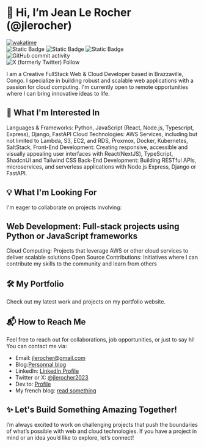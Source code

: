 # 👋 Hi, I’m Jean Le Rocher (@jlerocher)

[![wakatime](https://wakatime.com/badge/user/49fb13ae-b5de-4854-b96c-b325602af0ef.svg)](https://wakatime.com/@49fb13ae-b5de-4854-b96c-b325602af0ef)  
![Static Badge](https://img.shields.io/badge/Primary%20language%20-%20Typescript%20-%20blue?style=flat-square&logo=typescript&color=blue)
![Static Badge](https://img.shields.io/badge/Primary%20web%20framework%20-%20React%20with%20NextJS%20-%20blue?style=flat-square&logo=react&color=blue)
![Static Badge](https://img.shields.io/badge/Primary%20mobile%20framework%20-%20React%20Native%20with%20Expo-%20blue?style=flat-square&logo=expo&color=blue)  
![GitHub commit activity](https://img.shields.io/github/commit-activity/t/jlerocher/hyperui?label=Commits%20last%20week&color=green)  
![X (formerly Twitter) Follow](https://img.shields.io/twitter/follow/jlerocher2023)





I am a Creative FullStack Web & Cloud Developer based in Brazzaville, Congo. I specialize in building robust and scalable web applications with a passion for cloud computing. I'm currently open to remote opportunities where I can bring innovative ideas to life.

## 👀 What I'm Interested In
Languages & Frameworks: Python, JavaScript (React, Node.js, Typescript, Express), Django, FastAPI
Cloud Technologies: AWS Services, including but not limited to Lambda, S3, EC2, and RDS, Proxmox, Docker, Kubernetes, SaltStack,
Front-End Development: Creating responsive, accessible and visually appealing user interfaces with React(NextJS), TypeScript, ShadcnUI and Tailwind CSS
Back-End Development: Building RESTful APIs, microservices, and serverless applications with Node.js Express, Django or FastAPI.

## 💡 What I'm Looking For
I'm eager to collaborate on projects involving:

## Web Development: Full-stack projects using Python or JavaScript frameworks
Cloud Computing: Projects that leverage AWS or other cloud services to deliver scalable solutions
Open Source Contributions: Initiatives where I can contribute my skills to the community and learn from others

## 🛠️ My Portfolio
Check out my latest work and projects on my portfolio website.

## 📬 How to Reach Me
Feel free to reach out for collaborations, job opportunities, or just to say hi! You can contact me via:

- Email: [jlerocher@gmail.com](mailto://jlerocher@gmail.com)
- Blog:[Personnal blog](https://blog-de-rocher.vercel.app/)
- LinkedIn: [LinkedIn Profile](https://www.linkedin.com/in/jlerocher/)
- Twitter or X: [@jlerocher2023](x.com/jlerocher2023)
- Dev.to: [Profile](https://dev.to/jlerocher)
- My french blog: [read something](https://blog-de-rocher.vercel.app/)

## ✨ Let's Build Something Amazing Together!
I’m always excited to work on challenging projects that push the boundaries of what’s possible with web and cloud technologies. If you have a project in mind or an idea you’d like to explore, let’s connect!
